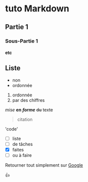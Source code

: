 # tuto Markdown

## Partie 1
### Sous-Partie 1
#### etc

## Liste
* non
* ordonnée

1. ordonnée
2. par des chiffres

*mise* **en** ***forme*** ~~du~~ texte

> citation

'code'

- [ ] liste
- [ ] de tâches
- [x] faites
- [ ] ou à faire

Retourner tout simplement sur [Google](https://www.google.com/webhp?hl=fr&sa=X&ved=0ahUKEwjC3e7T2rOBAxUAfKQEHXLGBHMQPAgJ)

:+1:



